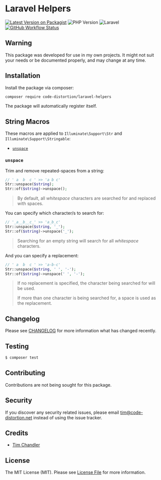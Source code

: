 # Laravel Helpers

[![Latest Version on Packagist](https://img.shields.io/packagist/v/code-distortion/laravel-helpers.svg?style=flat-square)](https://packagist.org/packages/code-distortion/laravel-helpers)
![PHP Version](https://img.shields.io/badge/PHP-8.0%20to%208.1-blue?style=flat-square)
![Laravel](https://img.shields.io/badge/laravel-7%20%26%208-blue?style=flat-square)
[![GitHub Workflow Status](https://img.shields.io/github/workflow/status/code-distortion/laravel-helpers/run-tests?label=tests&style=flat-square)](https://github.com/code-distortion/laravel-helpers/actions)



## Warning

This package was developed for use in my own projects. It might not suit your needs or be documented properly, and may change at any time.



## Installation

Install the package via composer:

``` bash
composer require code-distortion/laravel-helpers
```

The package will automatically register itself.



## String Macros

These macros are applied to `Illuminate\Support\Str` and `Illuminate\Support\Stringable`:

- [`unspace`](#unspace)



### `unspace`

Trim and remove repeated-spaces from a string:

```php
// ' a  b  c ' >> 'a b c'
Str::unspace($string);
Str::of($string)->unspace();
```

> By default, all *whitespace* characters are searched for and replaced with spaces.

You can specify which character/s to search for:

```php
// '_a__b__c_' >> 'a_b_c'
Str::unspace($string, '_');
Str::of($string)->unspace('_');
```

> Searching for an empty string will search for all *whitespace* characters.

And you can specify a replacement:

```php
// ' a  b  c ' >> 'a-b-c'
Str::unspace($string, ' ', '-');
Str::of($string)->unspace(' ', '-');
```

> If no replacement is specified, the character being searched for will be used.
> 
> If more than one character is being searched for, a space is used as the replacement.



## Changelog

Please see [CHANGELOG](CHANGELOG.md) for more information what has changed recently.



## Testing

``` bash
$ composer test
```



## Contributing

Contributions are not being sought for this package.



## Security

If you discover any security related issues, please email tim@code-distortion.net instead of using the issue tracker.



## Credits

- [Tim Chandler](https://github.com/code-distortion)



## License

The MIT License (MIT). Please see [License File](LICENSE.md) for more information.
